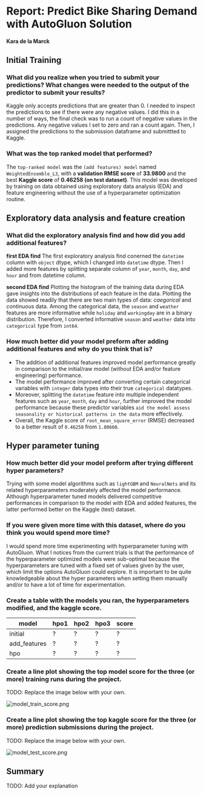 # Report: Predict Bike Sharing Demand with AutoGluon Solution
#### Kara de la Marck

## Initial Training
### What did you realize when you tried to submit your predictions? What changes were needed to the output of the predictor to submit your results?
Kaggle only accepts predictions that are greater than 0. I needed to inspect the predictions to see if there were any negative values. I did this in a number of ways, the final check was to run a count of negative values in the predictions. Any negative values I set to zero and ran a count again. Then, I assigned the predictions to the submission dataframe and submittted to Kaggle.

### What was the top ranked model that performed?
The `top-ranked model` was the `(add features) model` named `WeightedEnsemble_L3`, with a **validation RMSE score** of **33.9800** and the best **Kaggle score** of **0.46258 (on test dataset)**. This model was developed by training on data obtained using exploratory data analysis (EDA) and feature engineering without the use of a hyperparameter optimization routine. 

## Exploratory data analysis and feature creation
### What did the exploratory analysis find and how did you add additional features?
**first EDA find**
The first exploratory analysis find conerned the `datetime` column with `object` dtype, which I changed into `datetime` dtype. Then I added more features by splitting separate column of `year`, `month`, `day`, and `hour` and from datetime column. 

**second EDA find**
Plotting the histogram of the training data during EDA gave insights into the distributions of each feature in the data. Plotting the data showed readily that there are two main types of data: *caegorical* and *continuous* data. Among the categorical data, the `season` and `weather` features are more informative while `holiday` and `workingday` are in a binary distribution. Therefore, I converted informative `season` and `weather` data into `categorical` type from `int64`.

### How much better did your model preform after adding additional features and why do you think that is?
- The addition of additional features improved model performance greatly in comparison to the initial/raw model (without EDA and/or feature engineering) performance.
- The model performance improved after converting certain categorical variables with `integer` data types into their true `categorical` datatypes. 
- Moreover, splitting the `datetime` feature into multiple independent features such as `year`, `month`, `day` and `hour`, further improved the model performance because these predictor variables `aid the model assess seasonality or historical patterns in the data` more effectively.
- Overall, the Kaggle score of `root_mean_square_error` (RMSE) decreased to a better result of `0.46258` from `1.80660`. 

## Hyper parameter tuning
### How much better did your model preform after trying different hyper parameters?
Trying with some model algorithms such as `lightGBM` and `NeuralNets` and its related hyperparameters moderately affected the model performance. Although hyperparameter tuned models delivered competitive performances in comparison to the model with EDA and added features, the latter performed better on the Kaggle (test) dataset.

### If you were given more time with this dataset, where do you think you would spend more time?
I would spend more time  experimenting with hyperparameter tuning with AutoGluon. What I notices from the current trials is that the performance of the hyperparameter optimized models were sub-optimal because the hyperparameters are tuned with a fixed set of values given by the user, which limit the options AutoGluon could explore. It is important to be quite knowledgeable about the 
hyper parameters when setting them manually and/or to have a lot of time for experimentation.

### Create a table with the models you ran, the hyperparameters modified, and the kaggle score.
|model|hpo1|hpo2|hpo3|score|
|--|--|--|--|--|
|initial|?|?|?|?|
|add_features|?|?|?|?|
|hpo|?|?|?|?|

### Create a line plot showing the top model score for the three (or more) training runs during the project.

TODO: Replace the image below with your own.

![model_train_score.png](img/model_train_score.png)

### Create a line plot showing the top kaggle score for the three (or more) prediction submissions during the project.

TODO: Replace the image below with your own.

![model_test_score.png](img/model_test_score.png)

## Summary
TODO: Add your explanation
